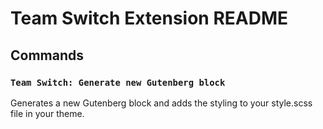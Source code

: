 # Team Switch Extension README

## Commands

### `Team Switch: Generate new Gutenberg block`

Generates a new Gutenberg block and adds the styling to your style.scss file in your theme.